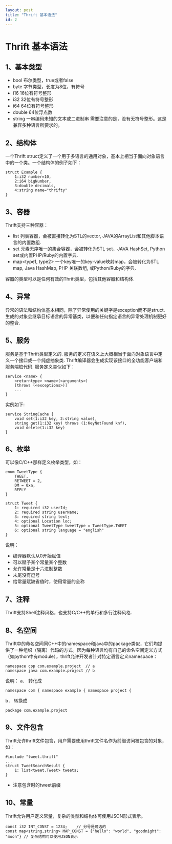 ```yaml
---
layout: post
title: "Thrift 基本语法"
id: 2
---
```


Thrift 基本语法
===============
1、基本类型
-----------
* bool 布尔类型，true或者false
* byte 字节类型，长度为8位，有符号
* i16  16位有符号整形
* i32  32位有符号整形
* i64  64位有符号整形
* double 64位浮点数
* string 一串编码未知的文本或二进制串
需要注意的是，没有无符号整形。这是兼容多种语言所要求的。

2、结构体
------------
一个Thrift struct定义了一个用于多语言的通用对象，基本上相当于面向对象语言中的一个类。一个结构体的例子如下：

    struct Example {
        1:i32 number=10,
        2:i64 bigNumber,
        3:double decimals,
        4:string name="thrifty"
    }
    
3、容器
--------------
Thrift支持三种容器：
* list<type> 列表容器，会被直接转化为STL的vector, JAVA的ArrayList和其他脚本语言的内置数组.
* set<type> 元素无序唯一的集合容器，会被转化为STL set，JAVA HashSet, Python set或内置PHP/Ruby的内置字典.
* map<type1, type2> 一个key唯一的key-value映射map，会被转化为STL map, Java HashMap, PHP 关联数组, 或Python/Ruby的字典.

容器的类型可以是任何有效的Thrift类型，包括其他容器和结构体.

4、异常
--------------
异常的语法和结构体基本相同，除了异常使用的关键字是exception而不是struct.
生成的对象会继承目标语言的异常基类，以便和任何指定语言的异常处理机制更好的整合.

5、服务
---------------
服务是基于Thrift类型定义的. 服务的定义在语义上大概相当于面向对象语言中定义一个接口或一个纯虚抽象类. Thrift编译器会生成实现该接口的全功能客户端和服务端桩代码.
服务定义类似如下：

    service <name> {
        <returntype> <name>(<arguments>)
        [throws (<exceptions>)]
        ...
    }
    
实例如下:

    service StringCache {
        void set(1:i32 key, 2:string value),
        string get(1:i32 key) throws (1:KeyNotFound knf),
        void delete(1:i32 key)
    }
    
6、枚举
--------------
可以像C/C++那样定义枚举类型，如：

    enum TweetType {
        TWEET,       
        RETWEET = 2, 
        DM = 0xa,  
        REPLY   
    }        
 
    struct Tweet {
        1: required i32 userId;
        2: required string userName;
        3: required string text;
        4: optional Location loc;
        5: optional TweetType tweetType = TweetType.TWEET
        6: optional string language = "english"
    }
    
说明：
* 编译器默认从0开始赋值
* 可以赋予某个常量某个整数
* 允许常量是十六进制整数
* 末尾没有逗号
* 给常量赋缺省值时，使用常量的全称

7、注释
----------------
Thrift支持Shell注释风格，也支持C/C++的单行和多行注释风格.

8、名空间
---------------
Thrift中的命名空间同C++中的namespace和java中的package类似，它们均提供了一种组织（隔离）代码的方式。因为每种语言均有自己的命名空间定义方式（如python中有module），thrift允许开发者针对特定语言定义namespace：

    namespace cpp com.example.project  // a
    namespace java com.example.project // b
说明：
a．  转化成

    namespace com { namespace example { namespace project {
b．  转换成

    package com.example.project

9、文件包含
----------------
Thrift允许thrift文件包含，用户需要使用thrift文件名作为前缀访问被包含的对象，如：

    #include "tweet.thrift"
    ...
    struct TweetSearchResult {
        1: list<tweet.Tweet> tweets;
    }
* 注意包含时的tweet前缀

10、常量
-----------------
Thrift允许用户定义常量，复杂的类型和结构体可使用JSON形式表示。

    const i32 INT_CONST = 1234;    // 分号是可选的
    const map<string,string> MAP_CONST = {"hello": "world", "goodnight": "moon"} // 复杂结构可以使用JSON表示
